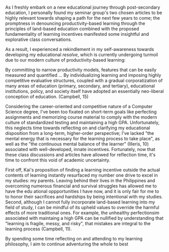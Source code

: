 As I freshly embark on a new educational journey through post-secondary education, I personally found my seminar group's two chosen articles to be highly relevant towards shaping a path for the next few years to come; the promptness in denouncing productivity-based learning through the principles of land-based education combined with the proposed fundamentality of learning incentives manifested some insightful and explorative class conversations.

As a result, I experienced a rekindlement in my self-awareness towards developing my educational *resolve*, which is currently undergoing turmoil due to our modern culture of productivity-based learning:

By committing to narrow productivity models, features that can be easily measured and quantified ... By individualizing learning and imposing highly competitive evaluative structures, coupled with a gradual corporatization of many areas of education (primary, secondary, and tertiary), educational institutions, policy, and society itself have adopted an essentially neo-liberal conception of education. (Campbell, 15)

Considering the career-oriented and competitive nature of a Computer Science degree, I've been too fixated on short-term goals like perfecting assignments and memorizing course material to comply with the modern culture of standardized testing and maintaining a high GPA. Unfortunately, this neglects time towards reflecting on and clarifying my educational disposition from a long-term, higher-order perspective; I've lacked "the mental energy that is necessary for the learning process to take place", as well as the "the continuous mental balance of the learner" (Illeris, 10) associated with well-developed, innate incentives. Fortunately, now that these class discussions and articles have allowed for reflection time, it's time to confront this void of academic uncertainty.

First off, Kai's proposition of finding a learning incentive outside the actual contents of learning instantly resurfaced my number one drive to excel in my studies: my parents. Leaving behind their lives in the Philippines and overcoming numerous financial and survival struggles has allowed me to have the edu
ational oppportunities I have now, and it is only fair for me to to honor their sacrifices and hardships by being intentional with my studies. Second, although I cannot fully incorporate land-based learning into my field of study, I can be mindful of its upheld values to override the harmful effects of more traditional ones. For example, the unhealthy perfectionsim associated with maintaing a high GPA can be nullified by understanding that "learning is fragile, messy, and risky", that mistakes are integral to the learning process (Campbell, 11). 

By spending some time reflecting on and attending to my learning philosophy, I aim to continue adventuring the whole to best 








